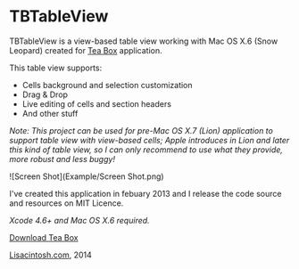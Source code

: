 TBTableView
===========

TBTableView is a view-based table view working with Mac OS X.6 (Snow Leopard) created for [Tea Box](http://www.lisacintosh.com/tea-box) application.

This table view supports:

* Cells background and selection customization
* Drag & Drop
* Live editing of cells and section headers
* And other stuff

_Note: This project can be used for pre-Mac OS X.7 (Lion) application to support table view with view-based cells; Apple introduces in Lion and later this kind of table view, so I can only recommend to use what they provide, more robust and less buggy!_

![Screen Shot](Example/Screen Shot.png)

I've created this application in febuary 2013 and I release the code source and resources on MIT Licence.

_Xcode 4.6+ and Mac OS X.6 required._

[Download Tea Box](http://lisacintosh.com/tea-box/)

[Lisacintosh.com](http://lisacintosh.com/), 2014
